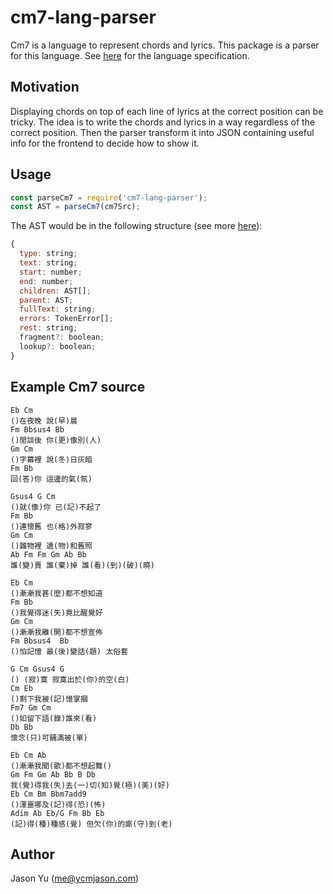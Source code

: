 # cm7-lang-parser

Cm7 is a language to represent chords and lyrics. This package is a parser for this language. See [here](docs/spec.md) for the language specification.

## Motivation
Displaying chords on top of each line of lyrics at the correct position can be tricky. The idea is to write the chords and lyrics in a way regardless of the correct position. Then the parser transform it into JSON containing useful info for the frontend to decide how to show it.

## Usage

```js
const parseCm7 = require('cm7-lang-parser');
const AST = parseCm7(cm7Src);
```

The AST would be in the following structure (see more [here](https://github.com/menduz/node-ebnf/blob/master/src/Parser.ts)):

```js
{
  type: string;
  text: string;
  start: number;
  end: number;
  children: AST[];
  parent: AST;
  fullText: string;
  errors: TokenError[];
  rest: string;
  fragment?: boolean;
  lookup?: boolean;
}
```

## Example Cm7 source

```
Eb Cm
()在夜晚 說(早)晨
Fm Bbsus4 Bb
()閒談後 你(更)像別(人)
Gm Cm
()字幕裡 說(冬)日灰暗
Fm Bb
回(答)你 這邊的氣(氛)

Gsus4 G Cm 
()就(像)你 已(記)不起了
Fm Bb
()連懷舊 也(格)外寂寥
Gm Cm
()雜物裡 遺(物)和舊照
Ab Fm Fm Gm Ab Bb
誰(變)賣 誰(棄)掉 誰(看)(到)(破)(曉)

Eb Cm
()漸漸我甚(麼)都不想知道
Fm Bb
()我覺得迷(失)竟比醒覺好
Gm Cm
()漸漸我離(開)都不想宣佈
Fm Bbsus4  Bb
()怕記憶 最(後)變話(題) 太俗套

G Cm Gsus4 G
() (寂)寞 寂寞出於(你)的空(白)
Cm Eb
()剩下我被(記)憶掌摑
Fm7 Gm Cm
()如留下語(錄)誰來(看)
Db Bb
懷念(只)可鋪滿被(單)

Eb Cm Ab
()漸漸我聞(歌)都不想起舞()
Gm Fm Gm Ab Bb B Db
我(覺)得我(失)去(一)切(知)覺(極)(美)(好)
Eb Cm Bm Bbm7add9 
()渾噩哪及(記)得(恐)(怖)
Adim Ab Eb/G Fm Bb Eb
(記)得(種)種感(覺) 但欠(你)的廝(守)到(老)
```

## Author

Jason Yu (me@ycmjason.com)
